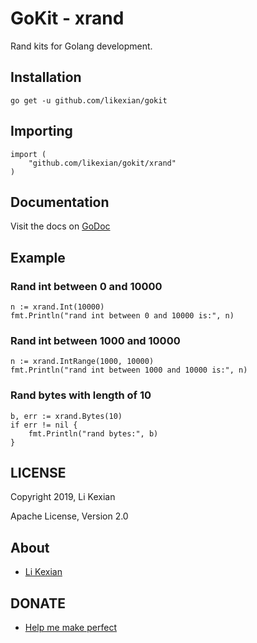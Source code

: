 # GoKit - xrand

Rand kits for Golang development.

## Installation

    go get -u github.com/likexian/gokit

## Importing

    import (
        "github.com/likexian/gokit/xrand"
    )

## Documentation

Visit the docs on [GoDoc](https://godoc.org/github.com/likexian/gokit/xrand)

## Example

### Rand int between 0 and 10000

    n := xrand.Int(10000)
    fmt.Println("rand int between 0 and 10000 is:", n)

### Rand int between 1000 and 10000

    n := xrand.IntRange(1000, 10000)
    fmt.Println("rand int between 1000 and 10000 is:", n)

### Rand bytes with length of 10

    b, err := xrand.Bytes(10)
    if err != nil {
        fmt.Println("rand bytes:", b)
    }

## LICENSE

Copyright 2019, Li Kexian

Apache License, Version 2.0

## About

- [Li Kexian](https://www.likexian.com/)

## DONATE

- [Help me make perfect](https://www.likexian.com/donate/)
